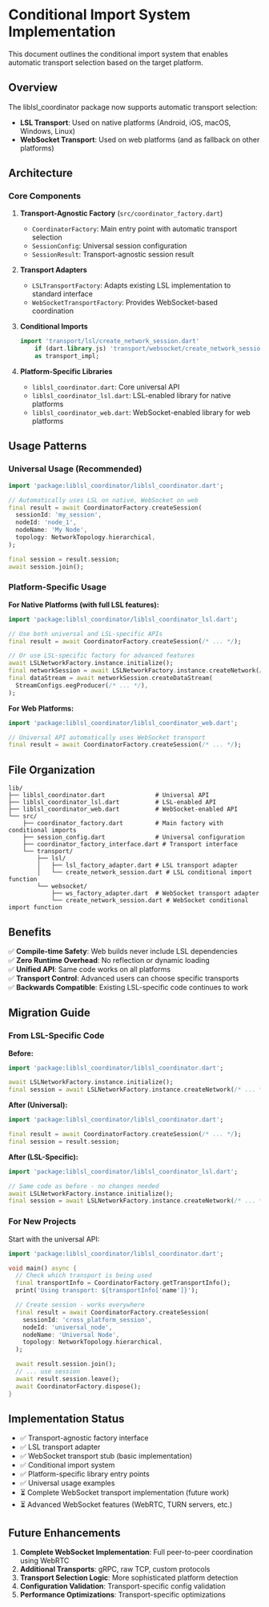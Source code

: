 # Conditional Import System Implementation

This document outlines the conditional import system that enables automatic transport selection based on the target platform.

## Overview

The liblsl_coordinator package now supports automatic transport selection:
- **LSL Transport**: Used on native platforms (Android, iOS, macOS, Windows, Linux)
- **WebSocket Transport**: Used on web platforms (and as fallback on other platforms)

## Architecture

### Core Components

1. **Transport-Agnostic Factory** (`src/coordinator_factory.dart`)
   - `CoordinatorFactory`: Main entry point with automatic transport selection
   - `SessionConfig`: Universal session configuration
   - `SessionResult`: Transport-agnostic session result

2. **Transport Adapters**
   - `LSLTransportFactory`: Adapts existing LSL implementation to standard interface
   - `WebSocketTransportFactory`: Provides WebSocket-based coordination

3. **Conditional Imports**
   ```dart
   import 'transport/lsl/create_network_session.dart'
       if (dart.library.js) 'transport/websocket/create_network_session.dart'
       as transport_impl;
   ```

4. **Platform-Specific Libraries**
   - `liblsl_coordinator.dart`: Core universal API
   - `liblsl_coordinator_lsl.dart`: LSL-enabled library for native platforms
   - `liblsl_coordinator_web.dart`: WebSocket-enabled library for web platforms

## Usage Patterns

### Universal Usage (Recommended)

```dart
import 'package:liblsl_coordinator/liblsl_coordinator.dart';

// Automatically uses LSL on native, WebSocket on web
final result = await CoordinatorFactory.createSession(
  sessionId: 'my_session',
  nodeId: 'node_1',
  nodeName: 'My Node',
  topology: NetworkTopology.hierarchical,
);

final session = result.session;
await session.join();
```

### Platform-Specific Usage

**For Native Platforms (with full LSL features):**
```dart
import 'package:liblsl_coordinator/liblsl_coordinator_lsl.dart';

// Use both universal and LSL-specific APIs
final result = await CoordinatorFactory.createSession(/* ... */);

// Or use LSL-specific factory for advanced features
await LSLNetworkFactory.instance.initialize();
final networkSession = await LSLNetworkFactory.instance.createNetwork(/* ... */);
final dataStream = await networkSession.createDataStream(
  StreamConfigs.eegProducer(/* ... */),
);
```

**For Web Platforms:**
```dart
import 'package:liblsl_coordinator/liblsl_coordinator_web.dart';

// Universal API automatically uses WebSocket transport
final result = await CoordinatorFactory.createSession(/* ... */);
```

## File Organization

```
lib/
├── liblsl_coordinator.dart              # Universal API
├── liblsl_coordinator_lsl.dart          # LSL-enabled API
├── liblsl_coordinator_web.dart          # WebSocket-enabled API
└── src/
    ├── coordinator_factory.dart         # Main factory with conditional imports
    ├── session_config.dart              # Universal configuration
    ├── coordinator_factory_interface.dart # Transport interface
    └── transport/
        ├── lsl/
        │   ├── lsl_factory_adapter.dart # LSL transport adapter
        │   └── create_network_session.dart # LSL conditional import function
        └── websocket/
            ├── ws_factory_adapter.dart  # WebSocket transport adapter
            └── create_network_session.dart # WebSocket conditional import function
```

## Benefits

✅ **Compile-time Safety**: Web builds never include LSL dependencies  
✅ **Zero Runtime Overhead**: No reflection or dynamic loading  
✅ **Unified API**: Same code works on all platforms  
✅ **Transport Control**: Advanced users can choose specific transports  
✅ **Backwards Compatible**: Existing LSL-specific code continues to work  

## Migration Guide

### From LSL-Specific Code

**Before:**
```dart
import 'package:liblsl_coordinator/liblsl_coordinator.dart';

await LSLNetworkFactory.instance.initialize();
final session = await LSLNetworkFactory.instance.createNetwork(/* ... */);
```

**After (Universal):**
```dart
import 'package:liblsl_coordinator/liblsl_coordinator.dart';

final result = await CoordinatorFactory.createSession(/* ... */);
final session = result.session;
```

**After (LSL-Specific):**
```dart
import 'package:liblsl_coordinator/liblsl_coordinator_lsl.dart';

// Same code as before - no changes needed
await LSLNetworkFactory.instance.initialize();
final session = await LSLNetworkFactory.instance.createNetwork(/* ... */);
```

### For New Projects

Start with the universal API:

```dart
import 'package:liblsl_coordinator/liblsl_coordinator.dart';

void main() async {
  // Check which transport is being used
  final transportInfo = CoordinatorFactory.getTransportInfo();
  print('Using transport: ${transportInfo['name']}');

  // Create session - works everywhere
  final result = await CoordinatorFactory.createSession(
    sessionId: 'cross_platform_session',
    nodeId: 'universal_node',
    nodeName: 'Universal Node',
    topology: NetworkTopology.hierarchical,
  );

  await result.session.join();
  // ... use session
  await result.session.leave();
  await CoordinatorFactory.dispose();
}
```

## Implementation Status

- ✅ Transport-agnostic factory interface
- ✅ LSL transport adapter
- ✅ WebSocket transport stub (basic implementation)
- ✅ Conditional import system
- ✅ Platform-specific library entry points
- ✅ Universal usage examples
- ⏳ Complete WebSocket transport implementation (future work)
- ⏳ Advanced WebSocket features (WebRTC, TURN servers, etc.)

## Future Enhancements

1. **Complete WebSocket Implementation**: Full peer-to-peer coordination using WebRTC
2. **Additional Transports**: gRPC, raw TCP, custom protocols
3. **Transport Selection Logic**: More sophisticated platform detection
4. **Configuration Validation**: Transport-specific config validation
5. **Performance Optimizations**: Transport-specific optimizations